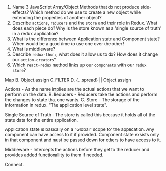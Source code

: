 1.  Name 3 JavaScript Array/Object Methods that do not produce side-effects? Which method do we use to create a new object while extending the properties of another object?
1.  Describe `actions`, `reducers` and the `store` and their role in Redux. What does each piece do? Why is the store known as a 'single source of truth' in a redux application?
1.  What is the difference between Application state and Component state? When would be a good time to use one over the other?
1.  What is middleware?
1.  Describe `redux-thunk`, what does it allow us to do? How does it change our `action-creators`?
1.  Which `react-redux` method links up our `components` with our `redux store`?

 Map B. Object.assign C. FILTER D. {...spread} || Object.assign

 Actions - As the name implies are the actual actions that we want to perform on the data. B. Reducers - Reducers take the actions and perform the changes to state that one wants. C. Store - The storage of the information in redux. "The application level state".

 Single Source of Truth - The store is called this because it holds all of the state data for the entire application.

Application state is basically on a "Global" scope for the application. Any component can have access to it if provided. Component state exsists only in that component and must be passed down for others to have access to it.

Middleware - Intercepts the actions before they get to the reducer and provides added functionallity to them if needed.

Connect.
